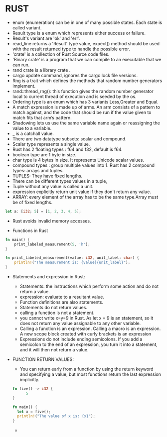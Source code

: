 # RUST

* enum (enumeration) can be in one of many possible states. Each state is called variant.
* Result type is a enum which represents either success or failure. 
* Result's variant are 'ok' and 'err'.
* read_line returns a 'Result' type value, expect() method should be used with the result returned type to handle the possible error.
* 'crate' is a collection of Rust Source code files.
* 'Binary crate' is a program that we can compile to an executable that we can run.
* rand crate is  a library crate .
* cargo update command, ignores the cargo.lock file versions.
* Rng is a trait which defines the methods that random number generators implement.
* rand::thread_rng(): this function gives the random number generator local to current thread of execution and is seeded by the os. 
* Ordering type is an enum which has 3 variants Less,Greater and Equal.
* A match expression is made up of arms. An arm consists of a pattern to match against, and the code that should be run if the value given to match fits that arm’s pattern. 
* Shadowing lets us use the same variable name again or reassigning the value to a variable.
* _ is a catchall value.
* There are two datatype subsets: scalar and compound.
* Scalar type represents a single value.
* Rust has 2 floating types : f64 and f32, default is f64.
* boolean type are 1 byte in size.
* char type is 4 bytes in size. It represents Unicode scalar values.
* compound types : group multiple values into 1. Rust has 2 compound types: arrays and tuples.
* TUPLES: They have fixed lengths.
* There can be different types values in a tuple,
* Tuple without any value is called a unit.
* expression explicitly return unit value if they don't return any value.
* ARRAY: every element of the array has to be the same type.Array must be of fixed lengths.

```rust
let a: [i32; 5] = [1, 2, 3, 4, 5];
```

* Rust avoids invalid memory accesses.

* Functions in Rust
```rust
fn main() {
    print_labeled_measurement(5, 'h');
}

fn print_labeled_measurement(value: i32, unit_label: char) {
    println!("The measurement is: {value}{unit_label}");
}

```

* Statements and expression in Rust:
  * Statements: the instructions which perform some action and do not return a value.
  * expression: evaluate to a resultant value.
  * Function definitions are also statements.
  * Statements do not return values.
  * calling a function is not a statement.
  * you cannot write x=y=9 in Rust. As let x = 9 is an statement, so it does not return any value assignable to any other variable.
  * Calling a function is an expression. Calling a macro is an expression. A new scope block created with curly brackets is an expression
  * Expressions do not include ending semicolons. If you add a semicolon to the end of an expression, you turn it into a statement,
    and it will then not return a value.
* FUNCTION RETURN VALUES:
  *  You can return early from a function by using the return keyword and specifying a value, but most functions return the last expression implicitly.

  ```rust
  fn five() -> i32 {
        5
  }

  fn main() {
    let x = five();
    println!("The value of x is: {x}");
  }
  ```
  * 
